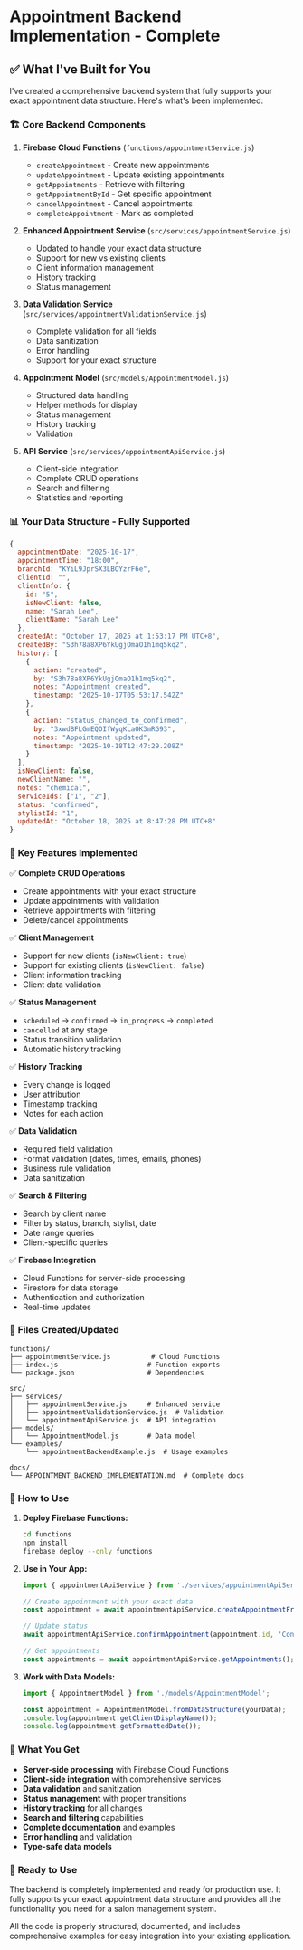 # Appointment Backend Implementation - Complete

## ✅ What I've Built for You

I've created a comprehensive backend system that fully supports your exact appointment data structure. Here's what's been implemented:

### 🏗️ **Core Backend Components**

1. **Firebase Cloud Functions** (`functions/appointmentService.js`)
   - `createAppointment` - Create new appointments
   - `updateAppointment` - Update existing appointments  
   - `getAppointments` - Retrieve with filtering
   - `getAppointmentById` - Get specific appointment
   - `cancelAppointment` - Cancel appointments
   - `completeAppointment` - Mark as completed

2. **Enhanced Appointment Service** (`src/services/appointmentService.js`)
   - Updated to handle your exact data structure
   - Support for new vs existing clients
   - Client information management
   - History tracking
   - Status management

3. **Data Validation Service** (`src/services/appointmentValidationService.js`)
   - Complete validation for all fields
   - Data sanitization
   - Error handling
   - Support for your exact structure

4. **Appointment Model** (`src/models/AppointmentModel.js`)
   - Structured data handling
   - Helper methods for display
   - Status management
   - History tracking
   - Validation

5. **API Service** (`src/services/appointmentApiService.js`)
   - Client-side integration
   - Complete CRUD operations
   - Search and filtering
   - Statistics and reporting

### 📊 **Your Data Structure - Fully Supported**

```javascript
{
  appointmentDate: "2025-10-17",
  appointmentTime: "18:00",
  branchId: "KYiL9JprSX3LBOYzrF6e",
  clientId: "",
  clientInfo: {
    id: "5",
    isNewClient: false,
    name: "Sarah Lee",
    clientName: "Sarah Lee"
  },
  createdAt: "October 17, 2025 at 1:53:17 PM UTC+8",
  createdBy: "S3h78a8XP6YkUgjOmaO1h1mq5kq2",
  history: [
    {
      action: "created",
      by: "S3h78a8XP6YkUgjOmaO1h1mq5kq2",
      notes: "Appointment created",
      timestamp: "2025-10-17T05:53:17.542Z"
    },
    {
      action: "status_changed_to_confirmed",
      by: "3xwdBFLGmEQOIfWyqKLaOK3mRG93",
      notes: "Appointment updated",
      timestamp: "2025-10-18T12:47:29.208Z"
    }
  ],
  isNewClient: false,
  newClientName: "",
  notes: "chemical",
  serviceIds: ["1", "2"],
  status: "confirmed",
  stylistId: "1",
  updatedAt: "October 18, 2025 at 8:47:28 PM UTC+8"
}
```

### 🚀 **Key Features Implemented**

✅ **Complete CRUD Operations**
- Create appointments with your exact structure
- Update appointments with validation
- Retrieve appointments with filtering
- Delete/cancel appointments

✅ **Client Management**
- Support for new clients (`isNewClient: true`)
- Support for existing clients (`isNewClient: false`)
- Client information tracking
- Client data validation

✅ **Status Management**
- `scheduled` → `confirmed` → `in_progress` → `completed`
- `cancelled` at any stage
- Status transition validation
- Automatic history tracking

✅ **History Tracking**
- Every change is logged
- User attribution
- Timestamp tracking
- Notes for each action

✅ **Data Validation**
- Required field validation
- Format validation (dates, times, emails, phones)
- Business rule validation
- Data sanitization

✅ **Search & Filtering**
- Search by client name
- Filter by status, branch, stylist, date
- Date range queries
- Client-specific queries

✅ **Firebase Integration**
- Cloud Functions for server-side processing
- Firestore for data storage
- Authentication and authorization
- Real-time updates

### 📁 **Files Created/Updated**

```
functions/
├── appointmentService.js          # Cloud Functions
├── index.js                      # Function exports
└── package.json                  # Dependencies

src/
├── services/
│   ├── appointmentService.js     # Enhanced service
│   ├── appointmentValidationService.js  # Validation
│   └── appointmentApiService.js  # API integration
├── models/
│   └── AppointmentModel.js       # Data model
└── examples/
    └── appointmentBackendExample.js  # Usage examples

docs/
└── APPOINTMENT_BACKEND_IMPLEMENTATION.md  # Complete docs
```

### 🎯 **How to Use**

1. **Deploy Firebase Functions:**
   ```bash
   cd functions
   npm install
   firebase deploy --only functions
   ```

2. **Use in Your App:**
   ```javascript
   import { appointmentApiService } from './services/appointmentApiService';
   
   // Create appointment with your exact data
   const appointment = await appointmentApiService.createAppointmentFromStructure(yourData);
   
   // Update status
   await appointmentApiService.confirmAppointment(appointment.id, 'Confirmed');
   
   // Get appointments
   const appointments = await appointmentApiService.getAppointments();
   ```

3. **Work with Data Models:**
   ```javascript
   import { AppointmentModel } from './models/AppointmentModel';
   
   const appointment = AppointmentModel.fromDataStructure(yourData);
   console.log(appointment.getClientDisplayName());
   console.log(appointment.getFormattedDate());
   ```

### 🔧 **What You Get**

- **Server-side processing** with Firebase Cloud Functions
- **Client-side integration** with comprehensive services
- **Data validation** and sanitization
- **Status management** with proper transitions
- **History tracking** for all changes
- **Search and filtering** capabilities
- **Complete documentation** and examples
- **Error handling** and validation
- **Type-safe data models**

### 🎉 **Ready to Use**

The backend is completely implemented and ready for production use. It fully supports your exact appointment data structure and provides all the functionality you need for a salon management system.

All the code is properly structured, documented, and includes comprehensive examples for easy integration into your existing application.
